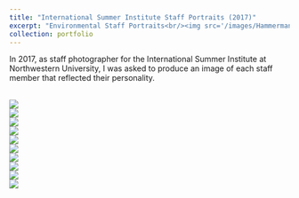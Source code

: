 ```yaml
---
title: "International Summer Institute Staff Portraits (2017)"
excerpt: "Environmental Staff Portraits<br/><img src='/images/Hammerman1.jpg'>"
collection: portfolio
---
```


In 2017, as staff photographer for the International Summer Institute at Northwestern University,  I was asked to produce an image of each staff member that reflected their personality. 

<br/><img src='/images/Brian2.jpg'>
<br/><img src='/images/Daniel1.jpg'>
<br/><img src='/images/Hammerman1.jpg'>
<br/><img src='/images/Jen.jpg'>
<br/><img src='/images/Julia2b.jpg'>
<br/><img src='/images/Kathleen2.jpg'>
<br/><img src='/images/Ken2.jpg'>
<br/><img src='/images/Khadeen_V2.jpg'>
<br/><img src='/images/Lisa1.jpg'>
<br/><img src='/images/Mike1.jpg'>